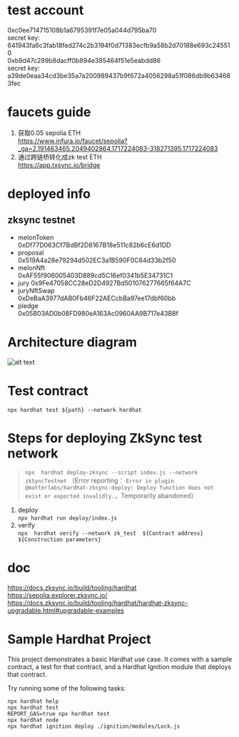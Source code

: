 # test account
0xc0ee714715108b1a6795391f7e05a044d795ba70   
secret key: 641943fa6c3fab18fed274c2b3194f0d71383ecfb9a58b2d70188e693c245510  
0xb9d47c289b8dacff0b894e385464f51e5eabdd86  
secret key: a39de0eaa34cd3be35a7a200989437b9f672a4056298a51f086db9b634683fec

# faucets guide
1. 获取0.05 sepolia ETH  
https://www.infura.io/faucet/sepolia?_ga=2.191463465.2049402864.1717224083-318271395.1717224083
2. 通过跨链桥转化成zk test ETH  
https://app.txsync.io/bridge

# deployed info
## zksync testnet
- melonToken  
0xDf77D063Cf7BdBf2D8167B18e511c82b6cE6d1DD
- proposal  
0x519A4a28e79294d502EC3a1B590F0C64d33b2f50
- melonNft  
0xAF55f906005403D889cd5C16ef0341b5E34731C1
- jury
0x9Fe47058CC28eD2D4927Bd501076277665f64A7C
- juryNftSwap  
0xDeBaA3977dAB0Fb46F22AECcbBa97ee17dbf60bb
- pledge  
0x05B03AD0b08FD980eA163Ac0960AA9B717e43B8f

# Architecture diagram
![alt text](image-2.png)

# Test contract
`npx hardhat test ${path} --network hardhat`

# Steps for deploying ZkSync test network
> `npx  hardhat deploy-zksync --script index.js --network zkSyncTestnet` （Error reporting： `Error in plugin @matterlabs/hardhat-zksync-deploy: Deploy function does not exist or exported invalidly.`，Temporarily abandoned）
1. deploy  
`npx hardhat run deploy/index.js` 
2. verify  
`npx  hardhat verify --network zk_test  ${Contract address}  ${Construction parameters}`


# doc
https://docs.zksync.io/build/tooling/hardhat  
https://sepolia.explorer.zksync.io/  
https://docs.zksync.io/build/tooling/hardhat/hardhat-zksync-upgradable.html#upgradable-examples

# Sample Hardhat Project
This project demonstrates a basic Hardhat use case. It comes with a sample contract, a test for that contract, and a Hardhat Ignition module that deploys that contract.

Try running some of the following tasks:

```shell
npx hardhat help
npx hardhat test
REPORT_GAS=true npx hardhat test
npx hardhat node
npx hardhat ignition deploy ./ignition/modules/Lock.js
```
